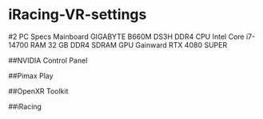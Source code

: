 # iRacing-VR-settings
#2 PC Specs
Mainboard  GIGABYTE B660M DS3H DDR4
CPU        Intel Core i7-14700
RAM        32 GB DDR4 SDRAM
GPU        Gainward RTX 4080 SUPER

##NVIDIA Control Panel

##Pimax Play

##OpenXR Toolkit

##iRacing
